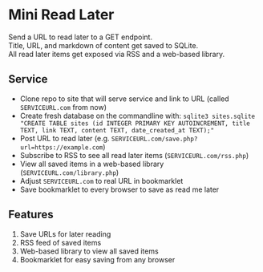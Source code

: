 # Mini Read Later

Send a URL to read later to a GET endpoint.  
Title, URL, and markdown of content get saved to SQLite.  
All read later items get exposed via RSS and a web-based library.  

## Service

- Clone repo to site that will serve service and link to URL (called `SERVICEURL.com` from now)
- Create fresh database on the commandline with:
`sqlite3 sites.sqlite "CREATE TABLE sites (id INTEGER PRIMARY KEY AUTOINCREMENT, title TEXT, link TEXT, content TEXT, date_created_at TEXT);"`
- Post URL to read later (e.g. `SERVICEURL.com/save.php?url=https://example.com`)
- Subscribe to RSS to see all read later items (`SERVICEURL.com/rss.php`)
- View all saved items in a web-based library (`SERVICEURL.com/library.php`)
- Adjust `SERVICEURL.com` to real URL in bookmarklet
- Save bookmarklet to every browser to save as read me later

## Features

1. Save URLs for later reading
2. RSS feed of saved items
3. Web-based library to view all saved items
4. Bookmarklet for easy saving from any browser
